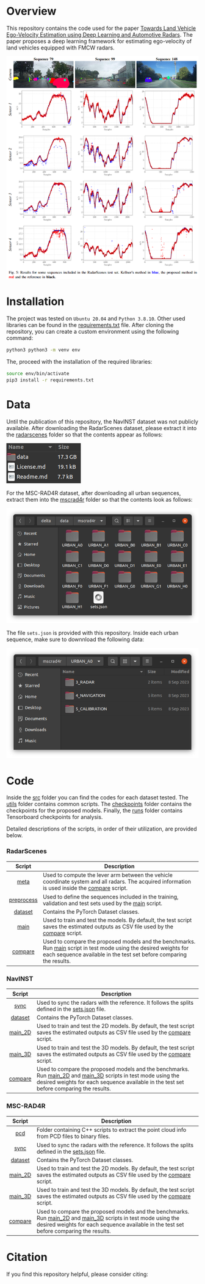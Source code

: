 # Overview

This repository contains the code used for the paper [Towards Land Vehicle Ego-Velocity Estimation using Deep Learning and Automotive Radars](https://ieeexplore.ieee.org/abstract/document/10506480). The paper proposes a deep learning framework for estimating ego-velocity of land vehicles equipped with FMCW radars.

![radarscenes example](assets/radarscenes_example.png)

# Installation

The project was tested on `Ubuntu 20.04` and `Python 3.8.10`. Other used libraries can be found in the [requirements.txt](requirements.txt) file. After cloning the repository, you can create a custom environment using the following command:

```bash
python3 python3 -m venv env
```

The, proceed with the installation of the required libraries:

```bash
source env/bin/activate
pip3 install -r requirements.txt
```

# Data

Until the publication of this repository, the NavINST dataset was not publicly available. After downloading the RadarScenes dataset, please extract it into the [radarscenes](data/radarscenes/) folder so that the contents appear as follows:

![radarscenes data](assets/radarscenes_data.png)

For the MSC-RAD4R dataset, after downloading all urban sequences, extract them into the [mscrad4r](data/mscrad4r/) folder so that the contents look as follows:

![mscrad4r data](assets/mscrad4r_data.png)

The file ``sets.json`` is provided with this repository. Inside each urban sequence, make sure to downnload the following data:

![mscrad4r sequence data](assets/mscrad4r_sequence_data.png)


# Code

Inside the [src](src/) folder you can find the codes for each dataset tested. The [utils](src/utils/) folder contains common scripts. The [checkpoints](checkpoints/) folder contains the checkpoints for the proposed models. Finally, the [runs](runs/) folder contains Tensorboard checkpoints for analysis.

Detailed descriptions of the scripts, in order of their utilization, are provided below.

### RadarScenes

| Script | Description |
|:----------------:|---------------|
| [meta](src/radarscenes/meta.py) | Used to compute the lever arm between the vehicle coordinate system and all radars. The acquired information is used inside the [compare](src/radarscenes/compare.py) script. |
| [preprocess](src/radarscenes/preprocess.py) | Used to define the sequences included in the training, validation and test sets used by the [main](src/radarscenes/main.py) script. |
| [dataset](src/radarscenes/dataset.py) | Contains the PyTorch Dataset classes. |
| [main](src/radarscenes/main.py) | Used to train and test the models. By default, the test script saves the estimated outputs as CSV file used by the [compare](src/radarscenes/compare.py) script.|
| [compare](src/radarscenes/compare.py) | Used to compare the proposed models and the benchmarks. Run [main](src/radarscenes/main.py) script in test mode using the desired weights for each sequence available in the test set before comparing the results.|

### NavINST

| Script | Description |
|:----------------:|---------------|
| [sync](src/navinst/sync.py) | Used to sync the radars with the reference. It follows the splits defined in the [sets.json](data/navinst/sets.json) file. |
| [dataset](src/navinst/dataset.py) | Contains the PyTorch Dataset classes. |
| [main_2D](src/navinst/main_2D.py) | Used to train and test the 2D models. By default, the test script saves the estimated outputs as CSV file used by the [compare](src/navinst/compare.py) script.|
| [main_3D](src/navinst/main_3D.py) | Used to train and test the 3D models. By default, the test script saves the estimated outputs as CSV file used by the [compare](src/navinst/compare.py) script.|
| [compare](src/navinst/compare.py) | Used to compare the proposed models and the benchmarks. Run [main_2D](src/navinst/main_2D.py) and [main_3D](src/navinst/main_3D.py) scripts in test mode using the desired weights for each sequence available in the test set before comparing the results.|

### MSC-RAD4R

| Script | Description |
|:----------------:|---------------|
| [pcd](src/mscrad4r/pcd/) | Folder containing C++ scripts to extract the point cloud info from PCD files to binary files. |
| [sync](src/mscrad4r/sync.py) | Used to sync the radars with the reference. It follows the splits defined in the [sets.json](data/mscrad4r/sets.json) file. |
| [dataset](src/mscrad4r/dataset.py) | Contains the PyTorch Dataset classes. |
| [main_2D](src/mscrad4r/main_2D.py) | Used to train and test the 2D models. By default, the test script saves the estimated outputs as CSV file used by the [compare](src/mscrad4r/compare.py) script.|
| [main_3D](src/mscrad4r/main_3D.py) | Used to train and test the 3D models. By default, the test script saves the estimated outputs as CSV file used by the [compare](src/mscrad4r/compare.py) script.|
| [compare](src/mscrad4r/compare.py) | Used to compare the proposed models and the benchmarks. Run [main_2D](src/mscrad4r/main_2D.py) and [main_3D](src/mscrad4r/main_3D.py) scripts in test mode using the desired weights for each sequence available in the test set before comparing the results.|

# Citation
If you find this repository helpful, please consider citing:
<!-- ```bibtex

``` -->
